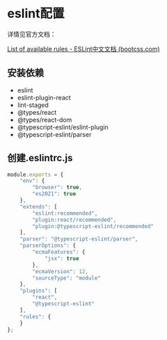 # eslint配置

详情见官方文档：

[List of available rules - ESLint中文文档 (bootcss.com)](https://eslint.bootcss.com/docs/rules/)



## 安装依赖

- eslint
- eslint-plugin-react
- lint-staged
- @types/react
- @types/react-dom
- @typescript-eslint/eslint-plugin
- @typescript-eslint/parser



## 创建.eslintrc.js

```js
module.exports = {
    "env": {
        "browser": true,
        "es2021": true
    },
    "extends": [
        "eslint:recommended",
        "plugin:react/recommended",
        "plugin:@typescript-eslint/recommended"
    ],
    "parser": "@typescript-eslint/parser",
    "parserOptions": {
        "ecmaFeatures": {
            "jsx": true
        },
        "ecmaVersion": 12,
        "sourceType": "module"
    },
    "plugins": [
        "react",
        "@typescript-eslint"
    ],
    "rules": {
    }
};

```

